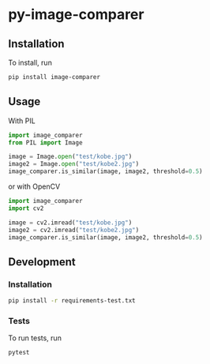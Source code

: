 # py-image-comparer

## Installation
To install, run

```bash
pip install image-comparer
```

## Usage
With PIL

```python
import image_comparer
from PIL import Image

image = Image.open("test/kobe.jpg")
image2 = Image.open("test/kobe2.jpg")
image_comparer.is_similar(image, image2, threshold=0.5)
```
or with OpenCV

```python
import image_comparer
import cv2

image = cv2.imread("test/kobe.jpg")
image2 = cv2.imread("test/kobe2.jpg")
image_comparer.is_similar(image, image2, threshold=0.5)
```

## Development

### Installation
```bash
pip install -r requirements-test.txt
```

### Tests
To run tests, run
```bash
pytest
```
